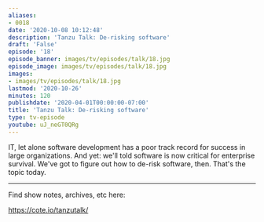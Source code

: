 ```yaml
---
aliases:
- 0018
date: '2020-10-08 10:12:48'
description: 'Tanzu Talk: De-risking software'
draft: 'False'
episode: '18'
episode_banner: images/tv/episodes/talk/18.jpg
episode_image: images/tv/episodes/talk/18.jpg
images:
- images/tv/episodes/talk/18.jpg
lastmod: '2020-10-26'
minutes: 120
publishdate: '2020-04-01T00:00:00-07:00'
title: 'Tanzu Talk: De-risking software'
type: tv-episode
youtube: uJ_neGT0QRg
---
```


IT, let alone software development has a poor track record for success in large organizations. And yet: we'll told software is now critical for enterprise survival. We've got to figure out how to de-risk software, then. That's the topic today.

----

Find show notes, archives, etc here:

https://cote.io/tanzutalk/